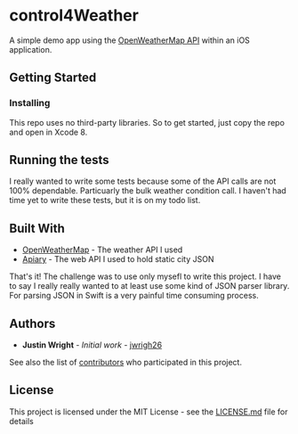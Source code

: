 # control4Weather

A simple demo app using the [OpenWeatherMap API](http://openweathermap.org/api) within an iOS application.

## Getting Started

### Installing

This repo uses no third-party libraries. So to get started, just copy the repo and open in Xcode 8.

## Running the tests

I really wanted to write some tests because some of the API calls are not 100% dependable. Particuarly the bulk weather condition call.
I haven't had time yet to write these tests, but it is on my todo list.

## Built With

* [OpenWeatherMap](http://openweathermap.org/api) - The weather API I used
* [Apiary](https://apiary.io/) - The web API I used to hold static city JSON

That's it! The challenge was to use only mysefl to write this project. I have to say I really really wanted to at least use some kind of JSON parser library. For parsing JSON in Swift is a very painful time consuming process.

## Authors

* **Justin Wright** - *Initial work* - [jwrigh26](https://github.com/jwrigh26)

See also the list of [contributors](https://github.com/jwrigh26/control4Weather/contributors) who participated in this project.

## License

This project is licensed under the MIT License - see the [LICENSE.md](LICENSE.md) file for details
